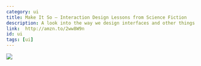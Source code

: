 ```yaml
---
category: ui
title: Make It So — Interaction Design Lessons from Science Fiction 	
description: A look into the way we design interfaces and other things in the realm of science fiction.
link:  http://amzn.to/2ww8W9n
id: ui
tags: [ui]
---
```

<a target="_blank"  href="https://www.amazon.com/gp/product/1933820985/ref=as_li_tl?ie=UTF8&camp=1789&creative=9325&creativeASIN=1933820985&linkCode=as2&tag=compassofdesi-20&linkId=88e9daac3ba5ca037aabdd059391147f"><img border="0" src="//ws-na.amazon-adsystem.com/widgets/q?_encoding=UTF8&MarketPlace=US&ASIN=1933820985&ServiceVersion=20070822&ID=AsinImage&WS=1&Format=_SL250_&tag=compassofdesi-20" ></a><img src="//ir-na.amazon-adsystem.com/e/ir?t=compassofdesi-20&l=am2&o=1&a=1933820985" width="1" height="1" border="0" alt="" style="border:none !important; margin:0px !important;" />
